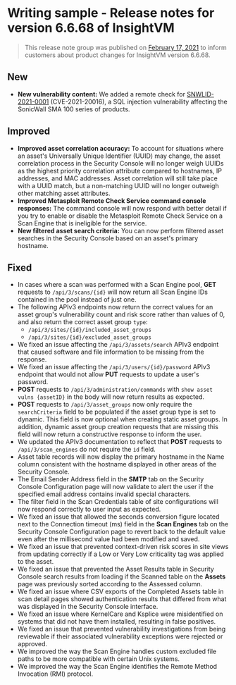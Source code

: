 # Writing sample - Release notes for version 6.6.68 of InsightVM

> This release note group was published on [February 17, 2021](https://docs.rapid7.com/release-notes/insightvm/20210217/) to inform customers about product changes for InsightVM version 6.6.68.

## New

* **New vulnerability content:** We added a remote check for [SNWLID-2021-0001](https://psirt.global.sonicwall.com/vuln-detail/SNWLID-2021-0001) (CVE-2021-20016), a SQL injection vulnerability affecting the SonicWall SMA 100 series of products.

## Improved

* **Improved asset correlation accuracy:** To account for situations where an asset's Universally Unique Identifier (UUID) may change, the asset correlation process in the Security Console will no longer weigh UUIDs as the highest priority correlation attribute compared to hostnames, IP addresses, and MAC addresses. Asset correlation will still take place with a UUID match, but a non-matching UUID will no longer outweigh other matching asset attributes.
* **Improved Metasploit Remote Check Service command console responses:** The command console will now respond with better detail if you try to enable or disable the Metasploit Remote Check Service on a Scan Engine that is ineligible for the service.
* **New filtered asset search criteria:** You can now perform filtered asset searches in the Security Console based on an asset's primary hostname.

## Fixed

* In cases where a scan was performed with a Scan Engine pool, **GET** requests to `/api/3/scans/{id}` will now return all Scan Engine IDs contained in the pool instead of just one.
* The following APIv3 endpoints now return the correct values for an asset group's vulnerability count and risk score rather than values of 0, and also return the correct asset group `type`:
  * `/api/3/sites/{id}/included_asset_groups`
  * `/api/3/sites/{id}/excluded_asset_groups`
* We fixed an issue affecting the `/api/3/assets/search` APIv3 endpoint that caused software and file information to be missing from the response.
* We fixed an issue affecting the `/api/3/users/{id}/password` APIv3 endpoint that would not allow **PUT** requests to update a user's password.
* **POST** requests to `/api/3/administration/commands` with `show asset vulns {assetID}` in the body will now return results as expected.
* **POST** requests to `/api/3/asset_groups` now only require the `searchCriteria` field to be populated if the asset group type is set to dynamic. This field is now optional when creating static asset groups. In addition, dynamic asset group creation requests that are missing this field will now return a constructive response to inform the user.
* We updated the APIv3 documentation to reflect that **POST** requests to `/api/3/scan_engines` do not require the `id` field.
* Asset table records will now display the primary hostname in the Name column consistent with the hostname displayed in other areas of the Security Console.
* The Email Sender Address field in the **SMTP** tab on the Security Console Configuration page will now validate to alert the user if the specified email address contains invalid special characters.
* The filter field in the Scan Credentials table of site configurations will now respond correctly to user input as expected.
* We fixed an issue that allowed the seconds conversion figure located next to the Connection timeout (ms) field in the **Scan Engines** tab on the Security Console Configuration page to revert back to the default value even after the millisecond value had been modified and saved.
* We fixed an issue that prevented context-driven risk scores in site views from updating correctly if a Low or Very Low criticality tag was applied to the asset.
* We fixed an issue that prevented the Asset Results table in Security Console search results from loading if the Scanned table on the **Assets** page was previously sorted according to the Assessed column.
* We fixed an issue where CSV exports of the Completed Assets table in scan detail pages showed authentication results that differed from what was displayed in the Security Console interface.
* We fixed an issue where KernelCare and Ksplice were misidentified on systems that did not have them installed, resulting in false positives.
* We fixed an issue that prevented vulnerability investigations from being reviewable if their associated vulnerability exceptions were rejected or approved.
* We improved the way the Scan Engine handles custom excluded file paths to be more compatible with certain Unix systems.
* We improved the way the Scan Engine identifies the Remote Method Invocation (RMI) protocol.
